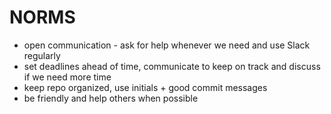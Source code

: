 # NORMS
- open communication - ask for help whenever we need and use Slack regularly
- set deadlines ahead of time, communicate to keep on track and discuss if we need more time
- keep repo organized, use initials + good commit messages
- be friendly and help others when possible
